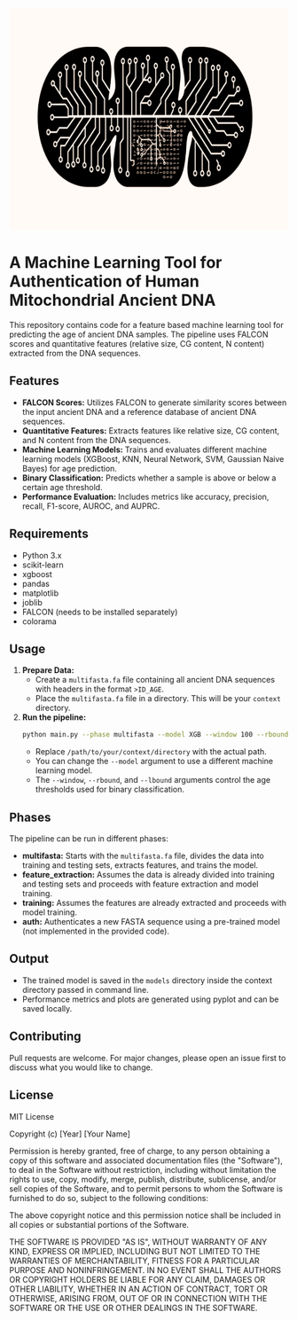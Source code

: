 <img src="figures/ai_mt.png" alt="Alt Text" width="800" height="400">

# A Machine Learning Tool for Authentication of Human Mitochondrial Ancient DNA

This repository contains code for a feature based machine learning tool for predicting the age of ancient DNA samples. The pipeline uses FALCON scores and quantitative features (relative size, CG content, N content) extracted from the DNA sequences.

## Features

* **FALCON Scores:**  Utilizes FALCON to generate similarity scores between the input ancient DNA and a reference database of ancient DNA sequences.
* **Quantitative Features:** Extracts features like relative size, CG content, and N content from the DNA sequences.
* **Machine Learning Models:** Trains and evaluates different machine learning models (XGBoost, KNN, Neural Network, SVM, Gaussian Naive Bayes) for age prediction.
* **Binary Classification:** Predicts whether a sample is above or below a certain age threshold.
* **Performance Evaluation:**  Includes metrics like accuracy, precision, recall, F1-score, AUROC, and AUPRC.


## Requirements

* Python 3.x
* scikit-learn
* xgboost
* pandas
* matplotlib
* joblib
* FALCON (needs to be installed separately)
* colorama

## Usage

1. **Prepare Data:**
    * Create a `multifasta.fa` file containing all ancient DNA sequences with headers in the format `>ID_AGE`.
    * Place the `multifasta.fa` file in a directory. This will be your `context` directory.
2. **Run the pipeline:**
    ```bash
    python main.py --phase multifasta --model XGB --window 100 --rbound 10000 --lbound 0 --context /path/to/your/context/directory
    ```
    * Replace `/path/to/your/context/directory` with the actual path.
    * You can change the `--model` argument to use a different machine learning model.
    * The `--window`, `--rbound`, and `--lbound` arguments control the age thresholds used for binary classification.

## Phases

The pipeline can be run in different phases:

* **multifasta:**  Starts with the `multifasta.fa` file, divides the data into training and testing sets, extracts features, and trains the model.
* **feature_extraction:**  Assumes the data is already divided into training and testing sets and proceeds with feature extraction and model training.
* **training:** Assumes the features are already extracted and proceeds with model training.
* **auth:**  Authenticates a new FASTA sequence using a pre-trained model (not implemented in the provided code).

## Output

* The trained model is saved in the `models` directory inside the context directory passed in command line.
* Performance metrics and plots are generated using pyplot and can be saved locally.

## Contributing

Pull requests are welcome. For major changes, please open an issue first to discuss what you would like to change.

## License

MIT License

Copyright (c) [Year] [Your Name]

Permission is hereby granted, free of charge, to any person obtaining a copy
of this software and associated documentation files (the "Software"), to deal
in the Software without restriction, including without limitation the rights
to use, copy, modify, merge, publish, distribute, sublicense, and/or sell
copies of the Software, and to permit persons to whom the Software is
furnished to do so, subject to the following conditions:

The above copyright notice and this permission notice shall be included in all
copies or substantial portions of the Software.

THE SOFTWARE IS PROVIDED "AS IS", WITHOUT WARRANTY OF ANY KIND, EXPRESS OR
IMPLIED, INCLUDING BUT NOT LIMITED TO THE WARRANTIES OF MERCHANTABILITY,
FITNESS FOR A PARTICULAR PURPOSE AND NONINFRINGEMENT. IN NO EVENT SHALL THE
AUTHORS OR COPYRIGHT HOLDERS BE LIABLE FOR ANY CLAIM, DAMAGES OR OTHER
LIABILITY, WHETHER IN AN ACTION OF CONTRACT, TORT OR OTHERWISE, ARISING FROM,
OUT OF OR IN CONNECTION WITH THE SOFTWARE OR THE USE OR OTHER DEALINGS IN THE
SOFTWARE.